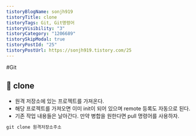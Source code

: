 ```yaml
---
tistoryBlogName: sonjh919
tistoryTitle: clone
tistoryTags: Git, Git명령어
tistoryVisibility: "3"
tistoryCategory: "1206689"
tistorySkipModal: true
tistoryPostId: "25"
tistoryPostUrl: https://sonjh919.tistory.com/25
---
```

#Git 
## 🌈 clone
+ 원격 저장소에 있는 프로젝트를 가져온다.
+ 해당 프로젝트를 가져오면 이미 init이 되어 있으며 remote 등록도 자동으로 된다.
+ 기존 작업 내용들은 날아간다. 만약 병합을 원한다면 pull 명령어를 사용하자.

```cs
git clone 원격저장소주소
```

